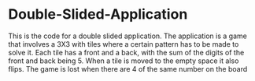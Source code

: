 # Double-Slided-Application

This is the code for a double slided application. The application is a game that involves a 3X3  with tiles where a certain pattern has to be made to solve it.
Each tile has a front and a back, with the sum of the digits of the front and back being 5. When a tile is moved to the empty space it also flips. 
The game is lost when there are 4 of the same number on the board
